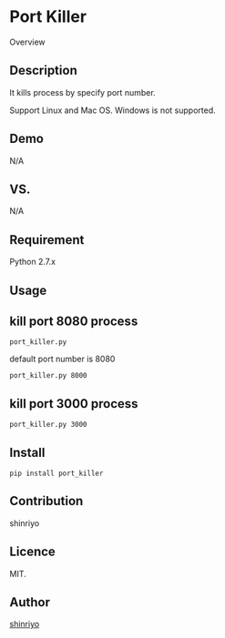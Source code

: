 Port Killer
====

Overview

## Description

It kills process by specify port number.

Support Linux and Mac OS.
Windows is not supported.

## Demo

N/A

## VS. 

N/A

## Requirement

Python 2.7.x

## Usage

## kill port 8080 process

```
port_killer.py
```
default port number is 8080

```
port_killer.py 8000
```

## kill port 3000 process

```
port_killer.py 3000
```

## Install

```
pip install port_killer
```

## Contribution

shinriyo

## Licence

MIT.

## Author

[shinriyo](https://github.com/shinriyo/)

